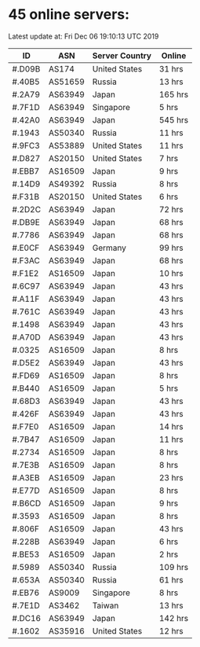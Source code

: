 # 45 online servers:

Latest update at: Fri Dec 06 19:10:13 UTC 2019

| ID | ASN | Server Country | Online |
| -- | --- | -------------- | ------ |
| #.D09B | AS174 | United States | 31 hrs |
| #.40B5 | AS51659 | Russia | 13 hrs |
| #.2A79 | AS63949 | Japan | 165 hrs |
| #.7F1D | AS63949 | Singapore | 5 hrs |
| #.42A0 | AS63949 | Japan | 545 hrs |
| #.1943 | AS50340 | Russia | 11 hrs |
| #.9FC3 | AS53889 | United States | 11 hrs |
| #.D827 | AS20150 | United States | 7 hrs |
| #.EBB7 | AS16509 | Japan | 9 hrs |
| #.14D9 | AS49392 | Russia | 8 hrs |
| #.F31B | AS20150 | United States | 6 hrs |
| #.2D2C | AS63949 | Japan | 72 hrs |
| #.DB9E | AS63949 | Japan | 68 hrs |
| #.7786 | AS63949 | Japan | 68 hrs |
| #.E0CF | AS63949 | Germany | 99 hrs |
| #.F3AC | AS63949 | Japan | 68 hrs |
| #.F1E2 | AS16509 | Japan | 10 hrs |
| #.6C97 | AS63949 | Japan | 43 hrs |
| #.A11F | AS63949 | Japan | 43 hrs |
| #.761C | AS63949 | Japan | 43 hrs |
| #.1498 | AS63949 | Japan | 43 hrs |
| #.A70D | AS63949 | Japan | 43 hrs |
| #.0325 | AS16509 | Japan | 8 hrs |
| #.D5E2 | AS63949 | Japan | 43 hrs |
| #.FD69 | AS16509 | Japan | 8 hrs |
| #.B440 | AS16509 | Japan | 5 hrs |
| #.68D3 | AS63949 | Japan | 43 hrs |
| #.426F | AS63949 | Japan | 43 hrs |
| #.F7E0 | AS16509 | Japan | 14 hrs |
| #.7B47 | AS16509 | Japan | 11 hrs |
| #.2734 | AS16509 | Japan | 8 hrs |
| #.7E3B | AS16509 | Japan | 8 hrs |
| #.A3EB | AS16509 | Japan | 23 hrs |
| #.E77D | AS16509 | Japan | 8 hrs |
| #.B6CD | AS16509 | Japan | 9 hrs |
| #.3593 | AS16509 | Japan | 8 hrs |
| #.806F | AS16509 | Japan | 43 hrs |
| #.228B | AS63949 | Japan | 6 hrs |
| #.BE53 | AS16509 | Japan | 2 hrs |
| #.5989 | AS50340 | Russia | 109 hrs |
| #.653A | AS50340 | Russia | 61 hrs |
| #.EB76 | AS9009 | Singapore | 8 hrs |
| #.7E1D | AS3462 | Taiwan | 13 hrs |
| #.DC16 | AS63949 | Japan | 142 hrs |
| #.1602 | AS35916 | United States | 12 hrs |

